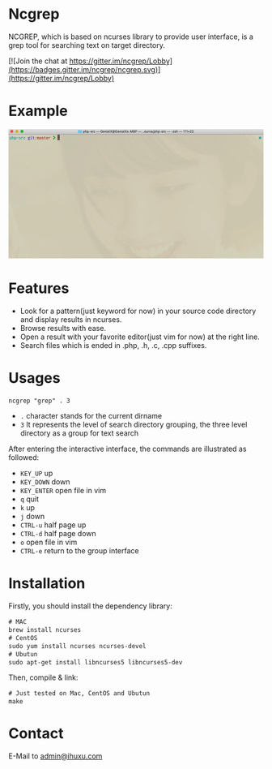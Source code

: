 # Ncgrep
NCGREP, which is based on ncurses library to provide user interface, is a grep tool for searching text on target directory.

[![Join the chat at https://gitter.im/ncgrep/Lobby](https://badges.gitter.im/ncgrep/ncgrep.svg)](https://gitter.im/ncgrep/Lobby)

# Example
![ncgrep demo](https://github.com/GenialX/assets/blob/master/github.com/ncgrep/ncgrep_demo_5.gif)

# Features
 - Look for a pattern(just keyword for now) in your source code directory and display results in ncurses.
 - Browse results with ease.
 - Open a result with your favorite editor(just vim for now) at the right line.
 - Search files which is ended in .php, .h, .c, .cpp suffixes.

# Usages

```shell
ncgrep "grep" . 3
```

 - `.` character stands for the current dirname
 - `3` It represents the level of search directory grouping, the three level directory as a group for text search

After entering the interactive interface, the commands are illustrated as followed:
 - `KEY_UP`    up
 - `KEY_DOWN`  down
 - `KEY_ENTER` open file in vim
 - `q`         quit
 - `k`         up
 - `j`         down
 - `CTRL-u`    half page up
 - `CTRL-d`    half page down
 - `o`         open file in vim
 - `CTRL-e`    return to the group interface

# Installation

Firstly, you should install the dependency library:
```shell
# MAC
brew install ncurses
# CentOS
sudo yum install ncurses ncurses-devel
# Ubutun
sudo apt-get install libncurses5 libncurses5-dev
```

Then, compile & link:
```shell
# Just tested on Mac, CentOS and Ubutun
make
```

# Contact

E-Mail to admin@ihuxu.com
